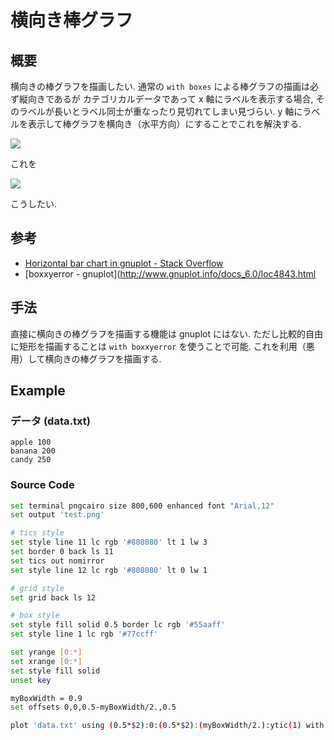 # 横向き棒グラフ

## 概要

横向きの棒グラフを描画したい.
通常の `with boxes` による棒グラフの描画は必ず縦向きであるが
カテゴリカルデータであって x 軸にラベルを表示する場合,
そのラベルが長いとラベル同士が重なったり見切れてしまい見づらい.
y 軸にラベルを表示して棒グラフを横向き（水平方向）にすることでこれを解決する.

![](https://i.imgur.com/AtUimHD.png)

これを

![](https://i.imgur.com/CSRcoGq.png)

こうしたい.

## 参考

- [Horizontal bar chart in gnuplot - Stack Overflow](https://stackoverflow.com/questions/62848395/horizontal-bar-chart-in-gnuplot)
- [boxxyerror - gnuplot](http://www.gnuplot.info/docs_6.0/loc4843.html

## 手法

直接に横向きの棒グラフを描画する機能は gnuplot にはない.
ただし比較的自由に矩形を描画することは `with boxxyerror` を使うことで可能.
これを利用（悪用）して横向きの棒グラフを描画する.

## Example

### データ (data.txt)

```
apple 100
banana 200
candy 250
```

### Source Code

```bash
set terminal pngcairo size 800,600 enhanced font "Arial,12"
set output 'test.png'

# tics style
set style line 11 lc rgb '#808080' lt 1 lw 3
set border 0 back ls 11
set tics out nomirror
set style line 12 lc rgb '#808080' lt 0 lw 1

# grid style
set grid back ls 12

# box style
set style fill solid 0.5 border lc rgb '#55aaff'
set style line 1 lc rgb '#77ccff'

set yrange [0:*]
set xrange [0:*]
set style fill solid
unset key

myBoxWidth = 0.9
set offsets 0,0,0.5-myBoxWidth/2.,0.5

plot 'data.txt' using (0.5*$2):0:(0.5*$2):(myBoxWidth/2.):ytic(1) with boxxyerror fillcolor ls 1
```
